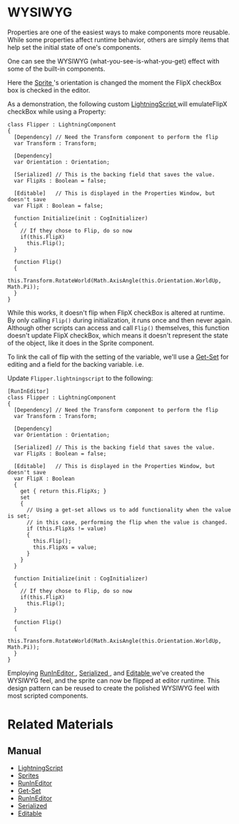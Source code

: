# WYSIWYG
Properties are one of the easiest ways to make components more reusable. While some properties affect runtime behavior, others are simply items that help set the initial state of one's components.

One can see the WYSIWYG (what-you-see-is-what-you-get) effect with some of the built-in components.

Here the [ Sprite ](https://plasmaengine.github.io/PlasmaDocs/Manual/graphics/sprites.markdown)'s orientation is changed the moment the FlipX checkBox box is checked in the editor. 

As a demonstration, the following custom [ LightningScript ](https://plasmaengine.github.io/PlasmaDocs/Manual/Lightning.markdown) will emulateFlipX checkBox while using a Property:

```
class Flipper : LightningComponent
{
  [Dependency] // Need the Transform component to perform the flip
  var Transform : Transform;
  
  [Dependency]
  var Orientation : Orientation;
  
  [Serialized] // This is the backing field that saves the value.
  var FlipXs : Boolean = false;
  
  [Editable]   // This is displayed in the Properties Window, but doesn't save
  var FlipX : Boolean = false;
  
  function Initialize(init : CogInitializer)
  {
    // If they chose to Flip, do so now
    if(this.FlipX)
      this.Flip();
  }
  
  function Flip()
  {
    this.Transform.RotateWorld(Math.AxisAngle(this.Orientation.WorldUp, Math.Pi));
  }
}
```

While this works, it doesn't flip when FlipX checkBox is altered at runtime. By only 
calling `Flip()` during initialization, it runs once and then never again. Although other scripts can access and call `Flip()` themselves, this function doesn't update FlipX checkBox, which means it doesn't represent the state of the object, like it does in the  Sprite component. 

To link the call of flip with the setting of the variable, we'll use a [Get-Set](https://plasmaengine.github.io/PlasmaDocs/Manual/Lightning/properties.markdown) for editing and a field for the backing variable. i.e.

Update `Flipper.lightningscript` to the following:
```
[RunInEditor]
class Flipper : LightningComponent
{
  [Dependency] // Need the Transform component to perform the flip
  var Transform : Transform;
  
  [Dependency]
  var Orientation : Orientation;
  
  [Serialized] // This is the backing field that saves the value.
  var FlipXs : Boolean = false;
  
  [Editable]   // This is displayed in the Properties Window, but doesn't save
  var FlipX : Boolean
  {
    get { return this.FlipXs; }
    set
    {
      // Using a get-set allows us to add functionality when the value is set;
      // in this case, performing the flip when the value is changed. 
      if (this.FlipXs != value)
      {
        this.Flip();
        this.FlipXs = value;
      }
    }
  }
  
  function Initialize(init : CogInitializer)
  {
    // If they chose to Flip, do so now
    if(this.FlipX)
      this.Flip();
  }
  
  function Flip()
  {
    this.Transform.RotateWorld(Math.AxisAngle(this.Orientation.WorldUp, Math.Pi));
  }
}
```
Employing [ RunInEditor ](https://plasmaengine.github.io/PlasmaDocs/Manual/Lightning/attributes.markdown), [ Serialized ](https://plasmaengine.github.io/PlasmaDocs/Manual/Lightning/attributes.markdown), and [ Editable ](https://plasmaengine.github.io/PlasmaDocs/Manual/Lightning/attributes.markdown) we've created the WYSIWYG feel, and the sprite can now be flipped at editor runtime. This design pattern can be reused to create the polished WYSIWYG feel with most scripted components.

# Related Materials
## Manual
- [LightningScript ](https://plasmaengine.github.io/PlasmaDocs/Manual/Lightning.markdown)
- [Sprites ](https://plasmaengine.github.io/PlasmaDocs/Manual/graphics/sprites.markdown)
- [RunInEditor](https://plasmaengine.github.io/PlasmaDocs/Manual/Lightning/attributes.markdown)
- [Get-Set](https://plasmaengine.github.io/PlasmaDocs/Manual/Lightning/properties.markdown)
- [RunInEditor ](https://plasmaengine.github.io/PlasmaDocs/Manual/Lightning/attributes.markdown)
- [Serialized ](https://plasmaengine.github.io/PlasmaDocs/Manual/Lightning/attributes.markdown)
- [Editable ](https://plasmaengine.github.io/PlasmaDocs/Manual/Lightning/attributes.markdown) 